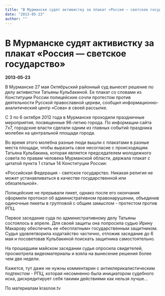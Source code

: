 ```yaml
---
title: "В Мурманске судят активистку за плакат «Россия — светское государство»"
date: "2013-05-23"
author: ""
---
```


# В Мурманске судят активистку за плакат «Россия — светское государство»

**2013-05-23** 

В Мурманске 27 мая Октябрьский районный суд вынесет решение по делу активистки Татьяны Кульбакиной. Ее плакат со словами из Конституции России полицейские сочли протестом против деятельности Русской православной церкви, сообщил информационно-аналитический центр «Сова» в своей рассылке.

С 3 по 6 октября 2012 года в Мурманске проходили праздничные мероприятия, посвященные 96-летию города. По информации сайта 7х7, городские власти сделали одним из главных событий праздника молебен на центральной площади города.

Во время этого молебна разные люди вышли с плакатами в разные места площади, чтобы выразить свое несогласие с происходящим. Татьяна Кульбакина, которая является председателем молодежного совета по правам человека Мурманской области, держала плакат с цитатой пункта 1 статьи 14 Конституции России:

«Российская Федерация - светское государство. Никакая религия не может устанавливаться в качестве государственной или обязательной».

Полицейские не прерывали пикет, однако после его окончания оформили протокол об административном правонарушении, объединив одиночные пикеты в групповой с общим замыслом - протестом против РПЦ.

Первое заседание суда по административному делу Татьяны состоялось в апреле. Для своей защиты она попросила судью Ирину Макарову обеспечить ее «бесплатным» государственным защитником. Судья удовлетворила ходатайство частично, отложив заседание до 6 мая и посоветовав Кульбакиной поискать защитника самостоятельно.

На прошедшем майском заседании судья опросила свидетелей, просмотрела видеоматериалы и взяла на вынесение решения более чем две недели.

Кажется, тут даже не нужны комментарии с антиклерикалистическим подтекстом - РПЦ, которая несомненно была инициатором судебного иска, дискредитирует себя такими действиями как нельзя лучше...

По материалам krasnoe.tv
